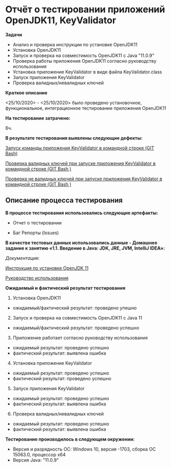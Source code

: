 # Отчёт о тестировании приложений OpenJDK11, KeyValidator

**Задачи**

- Анализ и проверка инструкции по установке OpenJDK11 
- Установка OpenJDK11  
- Запуск и проверка на совместимость OpenJDK11  с Java "11.0.9" 
- Проверка работы приложения OpenJDK11  согласно руководству использования
- Установка приложение KeyValidator в виде файла KeyValidator.class
- Запуск приложения KeyValidator
- Проверка валидных/невалидных ключей

**Краткое описание**

<25/10/2020> - <25/10/2020> было проведено установочное, функциональное, интеграционное тестирование приложения OpenJDK11

**На тестирование затрачено:** 

6ч.

**В результате тестирования выявлены следующие дефекты:**

[Запуск команды приложения KeyValidator в командной строке (GIT Bash)](https://github.com/Andrew2380/-Test-report-OpenJDK11/issues/1)

[Проверка валидных ключей при запуске приложения KeyValidator в командной строке (GIT Bash )](https://github.com/Andrew2380/-Test-report-OpenJDK11/issues/2)

[Проверка не валидных ключей при запуске приложения KeyValidator в командной строке (GIT Bash )](https://github.com/Andrew2380/-Test-report-OpenJDK11/issues/3)


## Описание процесса тестирования

**В процессе тестирования использовались следующие артефакты:**

- Отчет о тестировании

- Баг Репорты (Issues)


**В качестве тестовых данных использовались данные - Домашнее задание к занятию «1.1. Введение в Java: JDK, JRE, JVM, IntelliJ IDEA»:**

*Документация:*

[Инструкция по установке OpenJDK 11](https://github.com/netology-code/javaqa-homeworks/blob/master/intro/openjdk11-manual.md)

[Руководство использования](https://github.com/netology-code/javaqa-homeworks/blob/master/intro/user-manual.md)



**Ожидаемый и фактический результат тестирования**

1. Установка OpenJDK11 
- ожидаемый/фактический результат:  проведено упешно
2. Запуск и проверка на совместимость OpenJDK11  с Java 11 
- ожидаемый/фактический результат: проведено успешно
3. Приложение  работает согласно руководству использования
 - ожидаемый результат: проведено успешно
 - фактический результат: выявлена ошибка
 4. Установка приложение KeyValidator
 - ожидаемый результат: проведено успешно
 - фактический результат: проведено успешно
 5. Запуск приложения KeyValidator
 - ожидаемый результат: проведено успешно
 - фактический результат: выявлена ошибка
 6. Проверка валидных/невалидных ключей
  - ожидаемый результат: проведено успешно
 - фактический результат: выявлена ошибка
 
 

**Тестирование производилось в следующем окружении:**

- Версия и разрядность ОС: Windows 10, версия -1703, сборка ОС 15063.0, процессор х64 
- Версия Java: "11.0.9" 
